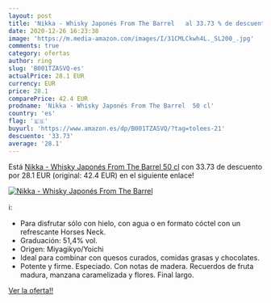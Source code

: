 ```yaml
---
layout: post
title: 'Nikka - Whisky Japonés From The Barrel   al 33.73 % de descuento'
date: 2020-12-26 16:23:38
image: 'https://m.media-amazon.com/images/I/31CMLCkwh4L._SL200_.jpg'
comments: true
category: ofertas
author: ring
slug: 'B001TZASVQ-es'
actualPrice: 28.1 EUR
currency: EUR
price: 28.1
comparePrice: 42.4 EUR
prodname: 'Nikka - Whisky Japonés From The Barrel  50 cl'
country: 'es'
flag: '🇪🇸'
buyurl: 'https://www.amazon.es/dp/B001TZASVQ/?tag=tolees-21'
descuento: '33.73'
average: '28.1'
---
```


Está [Nikka - Whisky Japonés From The Barrel  50 cl](https://www.amazon.es/dp/B001TZASVQ/?tag=tolees-21) con 33.73 de descuento por 28.1 EUR (original: 42.4 EUR) en el siguiente enlace!

[![Nikka - Whisky Japonés From The Barrel  ](https://m.media-amazon.com/images/I/31CMLCkwh4L._SL200_.jpg)](https://www.amazon.es/dp/B001TZASVQ/?tag=tolees-21)

ℹ️:

- Para disfrutar sólo con hielo, con agua o en formato cóctel con un refrescante Horses Neck.
- Graduación: 51,4% vol.
- Origen: Miyagikyo/Yoichi
- Ideal para combinar con quesos curados, comidas grasas y chocolates.
- Potente y firme. Especiado. Con notas de madera. Recuerdos de fruta madura, manzana caramelizada y flores. Final largo.

[Ver la oferta!!](https://www.amazon.es/dp/B001TZASVQ/?tag=tolees-21)
